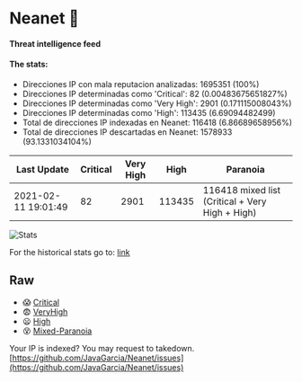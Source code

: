 # Neanet :hocho:
#### Threat intelligence feed
#### The stats:

- Direcciones IP con mala reputacion analizadas: 1695351 (100%)
- Direcciones IP determinadas como 'Critical':  82 (0.00483675651827%)
- Direcciones IP determinadas como 'Very High':  2901 (0.171115008043%)
- Direcciones IP determinadas como 'High':  113435 (6.69094482499)
- Total de direcciones IP indexadas en Neanet:  116418 (6.86689658956%)
- Total de direcciones IP descartadas en Neanet:  1578933 (93.1331034104%)

| Last Update | Critical | Very High | High | Paranoia |
| --- | --- | --- | --- | --- |
| 2021-02-11 19:01:49 | 82 | 2901 | 113435 | 116418 mixed list (Critical + Very High + High)|

![Stats](https://docs.google.com/spreadsheets/d/e/2PACX-1vSnaNMIXVabIpDJjufMlzH7poXnshF3mgd8Is1g9ytUEzVsP5my4Trn8f-xkoLLQ38xpL3HtmUexLo6/pubchart?oid=501124687&format=image)

For the historical stats go to: [link](/stats.csv)
## Raw
- :scream: [Critical](https://raw.githubusercontent.com/JavaGarcia/Neanet/master/blacklists/neanet_critical.txt)
- :fearful: [VeryHigh](https://raw.githubusercontent.com/JavaGarcia/Neanet/master/blacklists/neanet_veryHigh.txtt)
- :frowning: [High](https://raw.githubusercontent.com/JavaGarcia/Neanet/master/blacklists/neanet_high.txt)
- :dizzy_face: [Mixed-Paranoia](https://raw.githubusercontent.com/JavaGarcia/Neanet/master/blacklists/neanet_all.txt)


Your IP is indexed? You may request to takedown. [https://github.com/JavaGarcia/Neanet/issues](https://github.com/JavaGarcia/Neanet/issues)
































































































































































































































































































































































































































































































































































































































































































































































































































































































































































































































































































































































































































































































































































































































































































































































































































































































































































































































































































































































































































































































































































































































































































































































































































































































































































































































































































































































































































































































































































































































































































































































































































































































































































































































































































































































































































































































































































































































































































































































































































































































































































































































































































